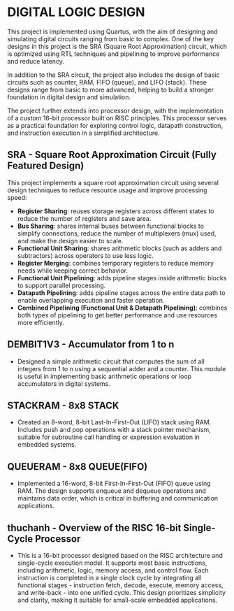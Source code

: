 # **DIGITAL LOGIC DESIGN**  
This project is implemented using Quartus, with the aim of designing and simulating digital circuits ranging from basic to complex. One of the key designs in this project is the SRA (Square Root Approximation) circuit, which is optimized using RTL techniques and pipelining to improve performance and reduce latency.  

In addition to the SRA circuit, the project also includes the design of basic circuits such as counter, RAM, FIFO (queue), and LIFO (stack). These designs range from basic to more advanced, helping to build a stronger foundation in digital design and simulation. 

The project further extends into processor design, with the implementation of a custom 16-bit processor built on RISC principles. This processor serves as a practical foundation for exploring control logic, datapath construction, and instruction execution in a simplified architecture.  

## **SRA - Square Root Approximation Circuit (Fully Featured Design)**  
This project implements a square root approximation circuit using several design techniques to reduce resource usage and improve processing speed:
 * **Register Sharing**: reuses storage registers across different states to reduce the number of registers and save area.
 * **Bus Sharing**: shares internal buses between functional blocks to simplify connections, reduce the number of multiplexers (mux) used, and make the design easier to scale.
 * **Functional Unit Sharing**: shares arithmetic blocks (such as adders and subtractors) across operators to use less logic.
 * **Register Merging**: combines temporary registers to reduce memory needs while keeping correct behavior.
 * **Functional Unit Pipelining**: adds pipeline stages inside arithmetic blocks to support parallel processing.
 * **Datapath Pipelining**: adds pipeline stages across the entire data path to enable overlapping execution and faster operation.
 * **Combined Pipelining (Functional Unit & Datapath Pipelining)**: combines both types of pipelining to get better performance and use resources more efficiently.

## **DEMBIT1V3 - Accumulator from 1 to n**
* Designed a simple arithmetic circuit that computes the sum of all integers from 1 to n using a sequential adder and a counter. This module is useful in implementing basic arithmetic operations or loop accumulators in digital systems.

## **STACKRAM - 8x8 STACK**
* Created an 8-word, 8-bit Last-In-First-Out (LIFO) stack using RAM. Includes push and pop operations with a stack pointer mechanism, suitable for subroutine call handling or expression evaluation in embedded systems.

## **QUEUERAM - 8x8 QUEUE(FIFO)**  
* Implemented a 16-word, 8-bit First-In-First-Out (FIFO) queue using RAM. The design supports enqueue and dequeue operations and maintains data order, which is critical in buffering and communication applications.


## **thuchanh - Overview of the RISC 16-bit Single-Cycle Processor**  
* This is a 16-bit processor designed based on the RISC architecture and single-cycle execution model. It supports most basic instructions, including arithmetic, logic, memory access, and control flow. Each instruction is completed in a single clock cycle by integrating all functional stages - instruction fetch, decode, execute, memory access, and write-back - into one unified cycle. This design prioritizes simplicity and clarity, making it suitable for small-scale embedded applications.
